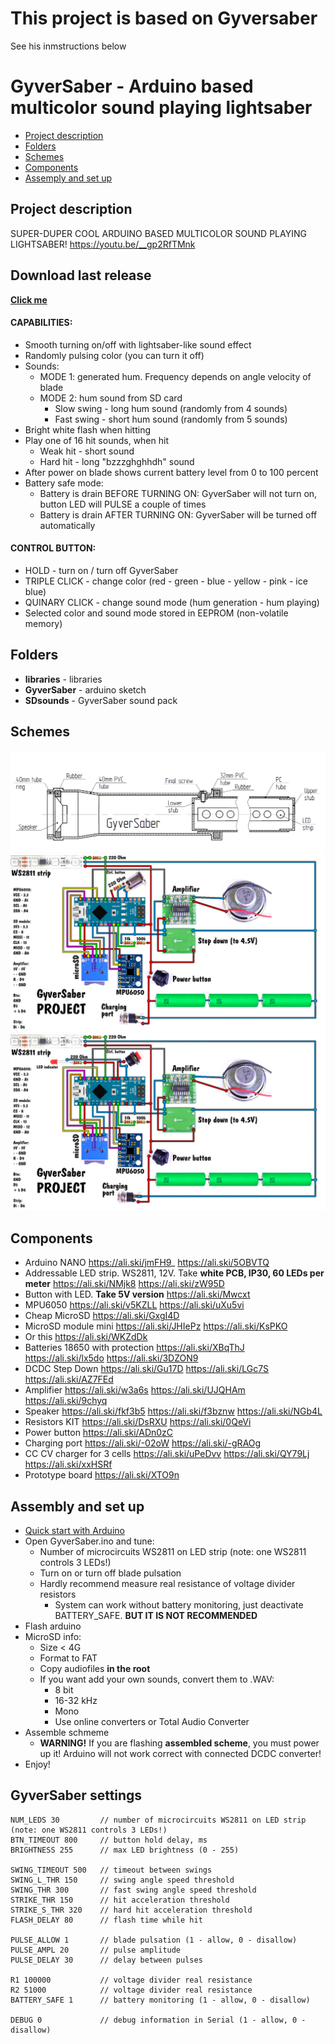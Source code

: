 # This project is based on Gyversaber
 See his inmstructions below


# GyverSaber - Arduino based multicolor sound playing lightsaber
* [Project description](#chapter-0)
* [Folders](#chapter-1)
* [Schemes](#chapter-2)
* [Components](#chapter-3)
* [Assemply and set up](#chapter-7)

<a id="chapter-0"></a>
## Project description
SUPER-DUPER COOL ARDUINO BASED MULTICOLOR SOUND PLAYING LIGHTSABER!
https://youtu.be/__gp2RfTMnk


## Download last release
[**Click me**](https://github.com/AlexGyver/EnglishProjects/releases/download/GyverSaber/GyverSaber.rar)

#### CAPABILITIES:
* Smooth turning on/off with lightsaber-like sound effect
* Randomly pulsing color (you can turn it off)
* Sounds:
  + MODE 1: generated hum. Frequency depends on angle velocity of blade
  + MODE 2: hum sound from SD card
    - Slow swing - long hum sound (randomly from 4 sounds)
    - Fast swing - short hum sound (randomly from 5 sounds)
* Bright white flash when hitting
* Play one of 16 hit sounds, when hit
  + Weak hit - short sound
  + Hard hit - long "bzzzghghhdh" sound
* After power on blade shows current battery level from 0 to 100 percent
* Battery safe mode:
  + Battery is drain BEFORE TURNING ON: GyverSaber will not turn on, button LED will PULSE a couple of times
  + Battery is drain AFTER TURNING ON: GyverSaber will be turned off automatically
#### CONTROL BUTTON:
* HOLD - turn on / turn off GyverSaber
* TRIPLE CLICK - change color (red - green - blue - yellow - pink - ice blue)
* QUINARY CLICK - change sound mode (hum generation - hum playing)
* Selected color and sound mode stored in EEPROM (non-volatile memory)

<a id="chapter-1"></a>
## Folders
- **libraries** - libraries
- **GyverSaber** - arduino sketch
- **SDsounds** - GyverSaber sound pack

<a id="chapter-2"></a>
## Schemes
![SCHEME](https://github.com/AlexGyver/EnglishProjects/blob/master/GyverSaber/schemes/draw.jpg)
![SCHEME](https://github.com/AlexGyver/EnglishProjects/blob/master/GyverSaber/schemes/scheme1.jpg)
![SCHEME](https://github.com/AlexGyver/EnglishProjects/blob/master/GyverSaber/schemes/scheme2.jpg)

<a id="chapter-3"></a>
## Components
* Arduino NANO https://ali.ski/jmFH9_ https://ali.ski/5OBVTQ
* Addressable LED strip. WS2811, 12V. Take **white PCB, IP30, 60 LEDs per meter**
https://ali.ski/NMjk8 https://ali.ski/zW95D
* Button with LED. **Take 5V version** https://ali.ski/Mwcxt
* MPU6050 https://ali.ski/v5KZLL https://ali.ski/uXu5vi
* Cheap MicroSD https://ali.ski/GxgI4D
* MicroSD module mini https://ali.ski/JHIePz https://ali.ski/KsPKO
* Or this https://ali.ski/WKZdDk
* Batteries 18650 with protection https://ali.ski/XBqThJ https://ali.ski/lx5do https://ali.ski/3DZON9
* DCDC Step Down https://ali.ski/Gu17D https://ali.ski/LGc7S https://ali.ski/AZ7FEd
* Amplifier https://ali.ski/w3a6s https://ali.ski/UJQHAm https://ali.ski/9chyq
* Speaker https://ali.ski/fkf3b5 https://ali.ski/f3bznw https://ali.ski/NGb4L
* Resistors KIT https://ali.ski/DsRXU https://ali.ski/0QeVi
* Power button https://ali.ski/ADn0zC
* Charging port https://ali.ski/-02oW https://ali.ski/-gRAOg
* CC CV charger for 3 cells https://ali.ski/uPeDvv https://ali.ski/QY79Lj https://ali.ski/xxHSRf
* Prototype board https://ali.ski/XTO9n

<a id="chapter-7"></a>
## Assembly and set up
* [Quick start with Arduino](https://learn.sparkfun.com/tutorials/installing-arduino-ide)
* Open GyverSaber.ino and tune:
  - Number of microcircuits WS2811 on LED strip (note: one WS2811 controls 3 LEDs!)
  - Turn on or turn off blade pulsation
  - Hardly recommend measure real resistance of voltage divider resistors
    + System can work without battery monitoring, just deactivate BATTERY_SAFE. **BUT IT IS NOT RECOMMENDED**
* Flash arduino
* MicroSD info:
  - Size < 4G
  - Format to FAT
  - Copy audiofiles **in the root**
  - If you want add your own sounds, convert them to .WAV:
    + 8 bit
	+ 16-32 kHz
	+ Mono
	+ Use online converters or Total Audio Converter
* Assemble schmeme
  - **WARNING!** If you are flashing **assembled scheme**, you must power up it! Arduino will not work correct with connected DCDC converter!
* Enjoy!

## GyverSaber settings
    NUM_LEDS 30         // number of microcircuits WS2811 on LED strip (note: one WS2811 controls 3 LEDs!)
    BTN_TIMEOUT 800     // button hold delay, ms
    BRIGHTNESS 255      // max LED brightness (0 - 255)

    SWING_TIMEOUT 500   // timeout between swings
    SWING_L_THR 150     // swing angle speed threshold
    SWING_THR 300       // fast swing angle speed threshold
    STRIKE_THR 150      // hit acceleration threshold
    STRIKE_S_THR 320    // hard hit acceleration threshold
    FLASH_DELAY 80      // flash time while hit

    PULSE_ALLOW 1       // blade pulsation (1 - allow, 0 - disallow)
    PULSE_AMPL 20       // pulse amplitude
    PULSE_DELAY 30      // delay between pulses

    R1 100000           // voltage divider real resistance
    R2 51000            // voltage divider real resistance
    BATTERY_SAFE 1      // battery monitoring (1 - allow, 0 - disallow)

    DEBUG 0             // debug information in Serial (1 - allow, 0 - disallow)
